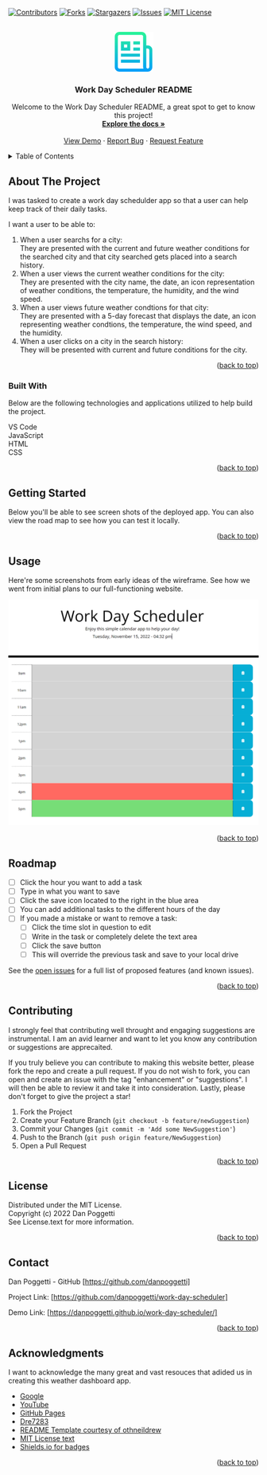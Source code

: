 <a name="readme-top"></a>

[![Contributors][contributors-shield]][contributors-url]
[![Forks][forks-shield]][forks-url]
[![Stargazers][stars-shield]][stars-url]
[![Issues][issues-shield]][issues-url]
[![MIT License][license-shield]][license-url]


<!-- PROJECT LOGO -->
<br />
<div align="center">
    <img src="./assets/images/logo.png" alt="Logo" width="80" height="80">

  <h3 align="center">Work Day Scheduler README</h3>

  <p align="center">
    Welcome to the Work Day Scheduler README, a great spot to get to know this project!
    <br />
    <a href="https://github.com/danpoggetti/work-day-scheduler"><strong>Explore the docs »</strong></a>
    <br />
    <br />
    <a href="https://danpoggetti.github.io/work-day-scheduler/">View Demo</a>
    ·
    <a href="https://github.com/danpoggetti/work-day-scheduler/issues">Report Bug</a>
    ·
    <a href="https://github.com/danpoggetti/work-day-scheduler/issues">Request Feature</a>
  </p>
</div>



<!-- TABLE OF CONTENTS -->
<details>
  <summary>Table of Contents</summary>
  <ol>
    <li>
      <a href="#about-the-project">About The Project</a>
      <ul>
        <li><a href="#built-with">Built With</a></li>
      </ul>
    </li>
    <li><a href="#getting-started">Getting Started</a></li>
    <li><a href="#usage">Usage</a></li>
    <li><a href="#roadmap">Roadmap</a></li>
    <li><a href="#contributing">Contributing</a></li>
    <li><a href="#license">License</a></li>
    <li><a href="#contact">Contact</a></li>
    <li><a href="#acknowledgments">Acknowledgments</a></li>
  </ol>
</details>



<!-- ABOUT THE PROJECT -->
## About The Project

I was tasked to create a work day schedulder app so that a user can help keep track of their daily tasks.

I want a user to be able to:
<ol>
<li>When a user searchs for a city:<br>They are presented with the current and future weather conditions for the searched city and that city searched gets placed into a search history.</li>
<li>When a user views the current weather conditions for the city:<br>They are presented with the city name, the date, an icon representation of weather conditions, the temperature, the humidity, and the wind speed.</li>
<li>When a user views future weather condtions for that city:<br>They are presented with a 5-day forecast that displays the date, an icon representing weather condtions, the temperature, the wind speed, and the humidity.</li>
<li>When a user clicks on a city in the search history:<br>They will be presented with current and future conditions for the city.</li>
</ol>


<p align="right">(<a href="#readme-top">back to top</a>)</p>


### Built With

Below are the following technologies and applications utilized to help build the project.<br>

VS Code<br>
JavaScript<br>
HTML<br>
CSS<br>

<p align="right">(<a href="#readme-top">back to top</a>)</p>



<!-- GETTING STARTED -->
## Getting Started

Below you'll be able to see screen shots of the deployed app. You can also view the road map to see how you can test it locally.

<p align="right">(<a href="#readme-top">back to top</a>)</p>


<!-- USAGE EXAMPLES -->
## Usage

Here're some screenshots from early ideas of the wireframe. See how we went from initial plans to our full-functioning website.

![](./assets/images/work_day_app.png)


<p align="right">(<a href="#readme-top">back to top</a>)</p>



<!-- ROADMAP -->
## Roadmap

- [ ] Click the hour you want to add a task
- [ ] Type in what you want to save
- [ ] Click the save icon located to the right in the blue area
- [ ] You can add additional tasks to the different hours of the day
- [ ] If you made a mistake or want to remove a task:
    - [ ] Click the time slot in question to edit
    - [ ] Write in the task or completely delete the text area
    - [ ] Click the save button
    - [ ] This will override the previous task and save to your local drive

See the [open issues](https://github.com/danpoggetti/work-day-scheduler/issues) for a full list of proposed features (and known issues).

<p align="right">(<a href="#readme-top">back to top</a>)</p>



<!-- CONTRIBUTING -->
## Contributing

I strongly feel that contributing well throught and engaging suggestions are instrumental. I am an avid learner and want to let you know any contribution or suggestions are apprecaited.

If you truly believe you can contribute to making this website better, please fork the repo and create a pull request. If you do not wish to fork, you can open and create an issue with the tag "enhancement" or "suggestions". I will then be able to review it and take it into consideration. Lastly, please don't forget to give the project a star!

1. Fork the Project
2. Create your Feature Branch (`git checkout -b feature/newSuggestion`)
3. Commit your Changes (`git commit -m 'Add some NewSuggestion'`)
4. Push to the Branch (`git push origin feature/NewSuggestion`)
5. Open a Pull Request


<p align="right">(<a href="#readme-top">back to top</a>)</p>




<!-- LICENSE -->
## License

Distributed under the MIT License.<br>
Copyright (c) 2022 Dan Poggetti<br>
See License.text for more information.
<p align="right">(<a href="#readme-top">back to top</a>)</p>



<!-- CONTACT -->
## Contact

Dan Poggetti - GitHub [https://github.com/danpoggetti]

Project Link: [https://github.com/danpoggetti/work-day-scheduler]

Demo Link: [https://danpoggetti.github.io/work-day-scheduler/]

<p align="right">(<a href="#readme-top">back to top</a>)</p>



<!-- ACKNOWLEDGMENTS -->
## Acknowledgments

I want to acknowledge the many great and vast resouces that adided us in creating this weather dashboard app.

* [Google](https://www.google.com)
* [YouTube](https://www.youtube.com)
* [GitHub Pages](https://pages.github.com)
* [Dre7283](https://github.com/dre7283)
* [README Template courtesy of othneildrew](https://github.com/othneildrew/Best-README-Template)
* [MIT License text](https://mit-license.org/license.txt)
* [Shields.io for badges](https://shields.io/)


<p align="right">(<a href="#readme-top">back to top</a>)</p>



<!-- MARKDOWN LINKS & IMAGES -->
<!-- https://www.markdownguide.org/basic-syntax/#reference-style-links -->
[contributors-shield]: https://img.shields.io/github/contributors-anon/danpoggetti/work-day-scheduler?style=for-the-badge
[contributors-url]: https://github.com/danpoggetti/work-day-scheduler/graphs/contributors
[forks-shield]: https://img.shields.io/github/forks/danpoggetti/work-day-scheduler?style=for-the-badge
[forks-url]: https://github.com/danpoggetti/work-day-scheduler/network/members
[stars-shield]: https://img.shields.io/github/stars/danpoggetti/work-day-scheduler?style=for-the-badge
[stars-url]: https://github.com/danpoggetti/work-day-scheduler/stargazers
[issues-shield]: https://img.shields.io/github/issues/danpoggetti/work-day-scheduler?style=for-the-badge
[issues-url]: https://github.com/danpoggetti/work-day-scheduler/issues
[license-shield]: https://img.shields.io/github/license/danpoggetti/work-day-scheduler?style=for-the-badge
[license-url]: https://github.com/danpoggetti/work-day-scheduler/blob/main/LICENSE
[product-screenshot]: images/screenshot.png